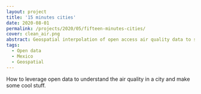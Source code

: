 ```yaml
---
layout: project
title: '15 minutes cities'
date: 2020-08-01
permalink: /projects/2020/05/fifteen-minutes-cities/
cover: clean_air.png
abstract: Geospatial interpolation of open access air quality data to stablish a baseline to measure the impact of a new public transport system.
tags:
  - Open data
  - Mexico
  - Geospatial
---
```


How to leverage open data to understand the air quality in a city and make some cool stuff.

